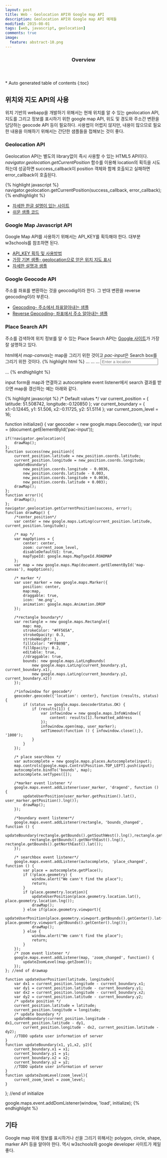 ```yaml
---
layout: post
title: Web - Geolocation API와 Google map API 
description: Geolocation API와 Google map API 예제들
modified: 2015-08-01
tags: [web, javascript, geolocation]
comments: true
image:
  feature: abstract-10.png
---
```


<section id="table-of-contents" class="toc">
  <header>
    <h3>Overview</h3>
  </header>
<div id="drawer" markdown="1">
*  Auto generated table of contents
{:toc}
</div>
</section><!-- /#table-of-contents -->

## 위치와 지도 API의 사용  

위치 기반의 webapp을 개발하기 위해서는 현재 위치를 알 수 있는 geolocation API, 지도를 그리고 정보를 표시하기 위한 google map API, 위도 및 경도와 주소간 변환을 담당하는 geocode API 등이 필요하다. 
사용법이 어렵지 않지만, 내용이 많으므로 필요한 내용을 이해하기 위해서는 간단한 샘플들을 접해보는 것이 좋다.  

### Geolocation API

Geolocation API는 별도의 library없이 즉시 사용할 수 있는 HTML5 API이다. *navigator.geolocation.getCurrentPosition* 함수를 이용해 location의 획득을 시도하는데 성공하면 success_callback이 position 객체와 함께 호출되고 실패하면 error_callback이 호출된다. 

{% highlight javascript %}
navigator.geolocation.getCurrentPosition(success_callback, error_callback);
{% endhighlight %}

- [자세한 한글 설명이 있는 사이트](https://developer.mozilla.org/ko/docs/WebAPI/Using_geolocation) 
- [쉬운 샘플 코드](http://www.w3schools.com/html/tryit.asp?filename=tryhtml5_geolocation_error) 

### Google Map Javascript API

Google Map API를 사용하기 위해서는 API_KEY를 획득해야 한다. 대부분 w3schools를 참조하면 된다. 

- [API_KEY 획득 및 사용방법](https://developers.google.com/maps/documentation/javascript/tutorial)
- [가장 기본 샘플- geolocation으로 얻은 위치 지도 표시](https://developers.google.com/maps/documentation/javascript/examples/map-geolocation)
- [자세한 설명과 샘플](http://www.w3schools.com/googleapi/) 

### Google Geocode API

주소를 좌표를 변환하는 것을 geocodig이라 한다. 그 반대 변환을 reverse geocoding이라 부른다. 

- [Geocoding- 주소에서 좌표알아내는 샘플](https://developers.google.com/maps/documentation/javascript/examples/geocoding-simple)
- [Reverse Geocoding- 좌표에서 주소 알아내는 샘플](https://developers.google.com/maps/documentation/javascript/examples/geocoding-reverse)

### Place Search API

주소를 검색하여 위치 정보를 알 수 있는 Place Search API는 [Google 사이트](https://developers.google.com/maps/documentation/javascript/examples/places-autocomplete)가 가장 잘 설명하고 있다. 

html에서 *map-canvas*는 map을 그리기 위한 것이고 *pac-input*은 Search box를 그리기 위한 것이다. 
{% highlight html %}
    ...
    <script src="https://maps.googleapis.com/maps/api/js?v=3.exp&signed_in=false&libraries=places"></script>
    ...
    ...
    <input id="pac-input" class="controls" type="text" placeholder="Enter a location">
    <div id="map-canvas"></div>
    ...
{% endhighlight %}

input form을 map과 연결하고 autocomplete event listener에서 search 결과를 받으면 map을 갱신하는 예는 아래와 같다. 


{% highlight javascript %}
/* Default values */
var current_position = {
    latitude: 51.508742,
    longitude:-0.120850
};
var current_boundary = {
    x1:-0.12445,
    y1: 51.506,
    x2:-0.11725,
    y2: 51.5114
};
var current_zoom_level = 16;

function initialize() {
    var geocoder = new google.maps.Geocoder();
    var input = (document.getElementById('pac-input'));

    if(!navigator.geolocation){
        drawMap();
    };
    function success(new_position){
        current_position.latitude = new_position.coords.latitude;
        current_position.longitude = new_position.coords.longitude;
        updateBoundary(
            new_position.coords.longitude - 0.0036,
            new_position.coords.latitude - 0.003,
            new_position.coords.longitude + 0.0036,
            new_position.coords.latitude + 0.003);
        drawMap();
    };
    function error(){
        drawMap();
    };
    navigator.geolocation.getCurrentPosition(success, error);
    function drawMap() {
        /*center_position*/
        var center = new google.maps.LatLng(current_position.latitude, current_position.longitude);

        /* map */
        var mapOptions = {
            center: center,
            zoom: current_zoom_level,
            disableDefaultUI: true,
            mapTypeId: google.maps.MapTypeId.ROADMAP
        };
        var map = new google.maps.Map(document.getElementById('map-canvas'), mapOptions);
        
        /* marker */
        var user_marker = new google.maps.Marker({
            position: center,
            map:map,
            draggable: true,
            icon: 'me.png',
            animation: google.maps.Animation.DROP
        });

        /*rectangle boundary*/
        var rectangle = new google.maps.Rectangle({
            map: map,
            strokeColor: "#FF565A",
            strokeOpacity: 0.3,
            strokeWeight: 1,
            fillColor: "#FFB89B",
            fillOpacity: 0.2,
            editable: true,
            //draggable: true,
            bounds: new google.maps.LatLngBounds(
                new google.maps.LatLng(current_boundary.y1, current_boundary.x1),
                new google.maps.LatLng(current_boundary.y2, current_boundary.x2))
        });

        /*infowindow for geocode*/
        geocoder.geocode({'location': center}, function (results, status) {
            if (status == google.maps.GeocoderStatus.OK) {
                if (results[1]) {
                    var infowindow = new google.maps.InfoWindow({
                        content: results[1].formatted_address
                    });
                    infowindow.open(map, user_marker);
                    setTimeout(function () { infowindow.close();}, '1000');
                }
            }
        });

        /* place searchbox */
        var autocomplete = new google.maps.places.Autocomplete(input);
        map.controls[google.maps.ControlPosition.TOP_LEFT].push(input);
        autocomplete.bindTo('bounds', map);
        autocomplete.setTypes([]);

        /*marker event listener */
        google.maps.event.addListener(user_marker, 'dragend', function () {
            updateUserPosition(user_marker.getPosition().lat(), user_marker.getPosition().lng());
            drawMap();
        });

        /*boundary event listener*/
        google.maps.event.addListener(rectangle, 'bounds_changed', function () {
            updateBoundary(rectangle.getBounds().getSouthWest().lng(),rectangle.getBounds().getSouthWest().lat(),
               rectangle.getBounds().getNorthEast().lng(), rectangle.getBounds().getNorthEast().lat());
        });

        /* searchbox event listener*/
        google.maps.event.addListener(autocomplete, 'place_changed', function () {
            var place = autocomplete.getPlace();
            if (!place.geometry) {
                window.alert("We cann't find the place");
                return;
            }
            if (place.geometry.location){
                updateUserPosition(place.geometry.location.lat(), place.geometry.location.lng());
                drawMap();
            } else if(place.geometry.viewport){
                updateUserPosition(place.geometry.viewport.getBounds().getCenter().lat(), place.geometry.viewport.getBounds().getCenter().lng());
                drawMap();
            } else {
                window.alert("We cann't find the place");
                return;
            }
        });
        /* zoom event listener */
        google.maps.event.addListener(map, 'zoom_changed', function() {
            updateZoomLevel(map.getZoom());
        });
    }; //end of drawmap

    function updateUserPosition(latitude, longitude){
        var dx1 = current_position.longitude - current_boundary.x1;
        var dy1 = current_position.latitude - current_boundary.y1;
        var dx2 = current_position.longitude - current_boundary.x2;
        var dy2 = current_position.latitude - current_boundary.y2;
        /* update position */
        current_position.latitude = latitude;
        current_position.longitude = longitude;
        /* update boundary */
        updateBoundary(current_position.longitude - dx1,current_position.latitude - dy1,
            current_position.longitude - dx2, current_position.latitude - dy2);
        //TODO update user information of server
    }
    function updateBoundary(x1, y1,x2, y2){
        current_boundary.x1 = x1;
        current_boundary.y1 = y1;
        current_boundary.x2 = x2;
        current_boundary.y2 = y2;
        //TODO update user information of server
    }
    function updateZoomLevel(zoom_level){
        current_zoom_level = zoom_level;
    }
}; //end of initialize

google.maps.event.addDomListener(window, 'load', initialize);
{% endhighlight %}


## 기타 

Google map 위에 정보를 표시하거나 선을 그리기 위해서는 polygon, circle, shape, marker API 등을 알아야 한다. 역시 w3schools와 google developer 사이트가 제일 좋다. 
